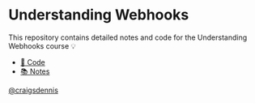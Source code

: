 # Understanding Webhooks

This repository contains detailed notes and code for the Understanding Webhooks course 💡

* [🚀 Code](./code)
* [📚 Notes](notes.md)

[@craigsdennis](https://twitter.com/craigsdennis)